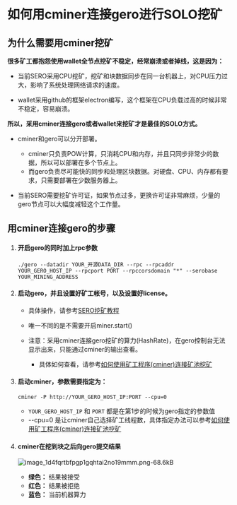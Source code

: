 # 如何用cminer连接gero进行SOLO挖矿



## 为什么需要用cminer挖矿

**很多矿工都抱怨使用wallet全节点挖矿不稳定，经常崩溃或者掉线，这是因为：**

* 当前SERO采用CPU挖矿，挖矿和块数据同步在同一台机器上，对CPU压力过大，影响了系统处理网络请求的速度。

* wallet采用github的框架electron编写，这个框架在CPU负载过高的时候非常不稳定，容易崩溃。

**所以，采用cminer连接gero或者wallet来挖矿才是最佳的SOLO方式。**

* cminer和gero可以分开部署。
  * cminer只负责POW计算，只消耗CPU和内存，并且只同步非常少的数据，所以可以部署在多个节点上。
  * 而gero负责尽可能快的同步和处理区块数据。对硬盘、CPU、内存都有要求，只需要部署在少数服务器上。

* 当前SERO需要挖矿许可证，如果节点过多，更换许可证非常麻烦，少量的gero节点可以大幅度减轻这个工作量。



## 用cminer连接gero的步骤

1. #### 开启gero的同时加上rpc参数

   ```shell
   ./gero --datadir YOUR_开源DATA_DIR --rpc --rpcaddr YOUR_GERO_HOST_IP --rpcport PORT --rpccorsdomain "*" --serobase YOUR_MINING_ADDRESS
   ```

2. #### 启动gero，并且设置好矿工帐号，以及设置好license。

   * 具体操作，请参考[SERO挖矿教程](?file=Start/from-the-binary-package)

   * 唯一不同的是不需要开启miner.start()
   * 注意：采用cminer连接gero挖矿的算力(HashRate)，在gero控制台无法显示出来，只能通过cminer的输出查看。
     * 具体如何查看，请参考[如何使用矿工程序(cminer)连接矿池挖矿](?file=Start/mined-in-the-mine-pool)

3. #### 启动cminer，参数需要指定为：

   ```shell
   cminer -P http://YOUR_GERO_HOST_IP:PORT --cpu=0
   ```

   * `YOUR_GERO_HOST_IP` 和 `PORT` 都是在第1步的时候为gero指定的参数值
   * --cpu=0 是让cminer自己选择矿工线程数，具体指定办法可以参考[如何使用矿工程序(cminer)连接矿池挖矿](?file=Start/mined-in-the-mine-pool)

4. #### cminer在挖到块之后向gero提交结果
   ![image_1d4fqrtbfpgp1gqhtai2no19mmm.png-68.6kB][1]

   * **绿色：** 结果被接受
   * **红色：** 结果被拒绝
   * **蓝色：** 当前机器算力



[1]: http://static.zybuluo.com/erlenzi-han/lmb61zmh57gw5zt9nmf5wbb3/image_1d4fqrtbfpgp1gqhtai2no19mmm.png

